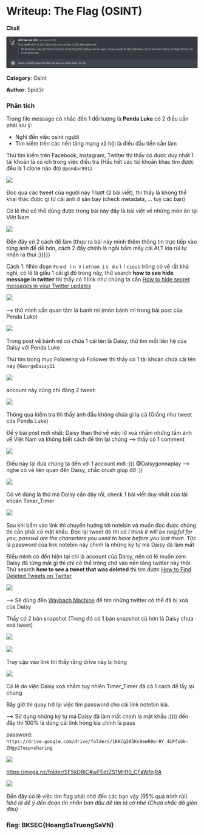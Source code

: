 
# Writeup: The Flag (OSINT)
**Chall**

![](/Problem/message.png)

**Category**: Osint

**Author**: Spid3r

### Phân tích
Trong file message có nhắc đến 1 đối tượng là **Penda Luke**  có 2 điều cần phải lưu ý:
- Nghĩ đến việc osint người 
- Tìm kiếm trên các nền tảng mạng xã hội là điều đầu tiền cần làm

Thử tìm kiếm trên Facebook, Instagram, Twitter thì thấy có được duy nhất 1 tài khoản là có ích trong việc điều tra (Hầu hết các tài khoản khác tìm được đều là 1 clone nào đó) `@pendar9912`

![](https://i.imgur.com/gdsYL7y.png)

Đọc qua các tweet của người này 1 lượt (2 bài viết), thì thấy là không thể khai thác được gì từ cái ảnh ở sân bay (check metadata, ... tuỳ các bạn)

Có lẽ thứ có thể dùng được trong bài này đấy là bài viết về những món ăn tại Việt Nam

![](https://i.imgur.com/CVggALz.png)

Đến đây có 2 cách để làm (thực ra bài này mình thêm thông tin trực tiếp vào từng ảnh để dễ hơn, cách 2 đấy chính là ngồi bấm mấy cái ALT kia rùi tự nhận ra thui :}}}}) 

Cách 1: Nhìn đoạn `Foｏd ｉn Vｉetnam iｓ dｅlｉcious` trông có vẻ rất khả nghi, có lẽ là giấu 1 cái gì đó trong này, thử search **how to see hide message in twitter** thì thấy có 1 link như chúng ta cẩn [How to hide secret messages in your Twitter updates
](https://www.engadget.com/2014-05-09-twitter-steganography.html)

![](https://i.imgur.com/4hWzMDL.png)

--> thứ mình cần quan tâm là banh mi (món bánh mì trong bài post của Penda Luke)

![](https://i.imgur.com/sCFXgpN.png)

Trong post về bánh mì có chứa 1 cái tên là Daisy, thử tìm mối liên hệ của Daisy với Penda Luke

Thử tìm trong mục Following và Follower thì thấy có 1 tài khoản chứa cái tên này `@GeorgeDaisy11`

![](https://i.imgur.com/tG98lOo.png)

account này cũng chỉ đăng 2 tweet:

![](https://i.imgur.com/Nc5aarJ.png)

Thông qua kiểm tra thì thấy ảnh đầu không chứa gì lạ cả (Giống như  tweet của Penda Luke)

Để ý bài post mới nhất: Daisy than thở về việc lỡ xoá nhầm những tấm ánh về Việt Nam và không biết cách để tìm lại chúng --> thấy có 1 comment

![](https://i.imgur.com/g4X5Nlc.png)

Điều này lại đưa chúng ta đến với 1 account mới :))) @Daisygonnaplay --> nghe có vẻ liên quan đến Daisy, chắc crush giúp đỡ :))

![](https://i.imgur.com/MNjNLCH.png)

Có vẻ đúng là thứ mà Daisy cần đây rồi, check 1 bài viết duy nhất của tài khoản Timer_Timer

![](https://i.imgur.com/g5F6AAD.png)

Sau khi bấm vào link thì chuyển hướng tới notebin và muốn đọc được chúng thì cần phải có mật khẩu. Đọc lại tweet đó thì có *I think it will be helpful for you, passwd are the characters you used to have before you lost them.* Tức là password của link notebin này chính là những ký tự mà Daisy đã làm mất

Điều mình có đến hiện tại chỉ là account của Daisy, nên có lẽ muốn xem Daisy đã từng mất gì thì chỉ có thể trông chờ vào nền tảng twitter này thôi. Thử search **how to see a tweet that was deleted** thì tìm được [How to Find Deleted Tweets on Twitter](https://youtu.be/dsDpkKJxBt8)

![](https://i.imgur.com/efd6w84.png)

--> Sẽ dùng đến [Waybach Machine](https://web.archive.org/) để tìm những twitter có thể đã bị xoá của Daisy

Thấy có 2 bản snapshot (Trong đó có 1 bản snapshot cũ hơn là Daisy chưa xoá tweet)

![](https://i.imgur.com/f3KSXCk.png)

![](https://i.imgur.com/M0vvhd1.png)

Truy cập vào link thì thấy rằng drive này bị hỏng 

![](https://i.imgur.com/he4XuET.png)

Có lẽ do việc Daisy xoá nhầm tuy nhiên Timer_Timer đã có 1 cách để lấy lại chúng 

Bây giờ thì quay trở lại việc tìm password cho cái link notebin kia. 

--> Sử dụng những ký tự mà Daisy đã làm mất chính là mật khẩu :)))) đến đây thì 100% là dùng cái link hỏng kia chính là pass

password: `https://drive.google.com/drive/folders/1KKCg2A5Ks9eeRBer8Y_4LFfsbk-ZHgy2?usp=sharing`

![](https://i.imgur.com/v0xRqs6.png)

https://mega.nz/folder/SF5kDRiC#wFEdtZS1MH10_CFaWfejRA

![](https://i.imgur.com/tpmyX9X.jpg)

Đến đây có lẽ việc tìm flag phải nhờ đến các bạn vậy (95% quá trình rùi)
*Nhớ là để ý đến đoạn tin nhắn ban đầu để tìm lá cờ nhé (Chưa chắc đã giòn đâu)*

###  flag: **BKSEC{HoangSaTruongSaVN}**
